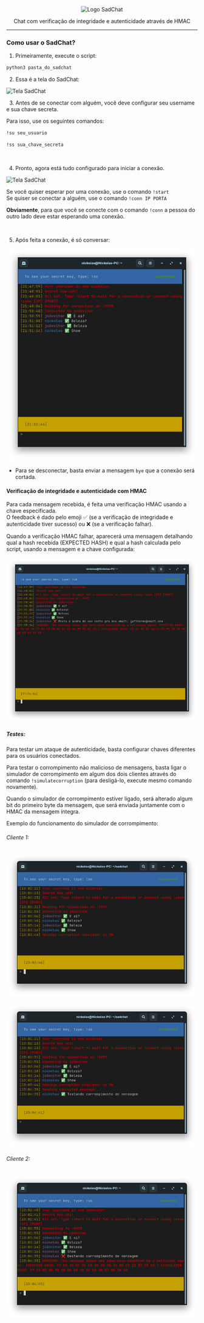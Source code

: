 <div align="center">

![Logo SadChat](https://raw.githubusercontent.com/nickolascarlos/sadchat/main/images/SADCHAT_LOGO.png)

Chat com verificação de integridade e autenticidade através de HMAC
</div>

---
### Como usar o SadChat?

1. Primeiramente, execute o script:
  
  ```bash
  python3 pasta_do_sadchat
  ```

 &nbsp;
2. Essa é a tela do SadChat:

![Tela SadChat](https://raw.githubusercontent.com/nickolascarlos/sadchat/main/images/tela_01.png)

&nbsp;
3. Antes de se conectar com alguém, você deve configurar seu username e sua chave secreta.
  
  Para isso, use os seguintes comandos:

  ```bash
  !su seu_usuario
  ```

  ```bash
  !ss sua_chave_secreta
  ```
&nbsp;

4. Pronto, agora está tudo configurado para iniciar a conexão.

  ![Tela SadChat](https://raw.githubusercontent.com/nickolascarlos/sadchat/main/images/tela_02.png)

  Se você quiser esperar por uma conexão, use o comando `!start`  
  Se quiser se conectar a alguém, use o comando `!conn IP PORTA`

  **Obviamente**, para que você se conecte com o comando `!conn` a pessoa do outro lado deve estar esperando uma conexão.
  
&nbsp;

5. Após feita a conexão, é só conversar:

  ![Tela SadChat](https://raw.githubusercontent.com/nickolascarlos/sadchat/main/images/tela_03.png)

  * Para se desconectar, basta enviar a mensagem `bye` que a conexão será cortada.

#### Verificação de integridade e autenticidade com HMAC

  Para cada mensagem recebida, é feita uma verificação HMAC usando a chave especificada.  
  O feedback é dado pelo emoji ✅ (se a verificação de integridade e autenticidade tiver sucesso) ou ❌ (se a verificação falhar).

  Quando a verificação HMAC falhar, aparecerá uma mensagem detalhando qual a hash recebida (EXPECTED HASH) e qual a hash calculada pelo script, usando a mensagem e a chave configurada:

  ![Tela SadChat](https://raw.githubusercontent.com/nickolascarlos/sadchat/main/images/tela_04.png)

##### Testes:

  Para testar um ataque de autenticidade, basta configurar chaves diferentes para os usuários conectados.

  Para testar o corrompimento não malicioso de mensagens, basta ligar o simulador de corrompimento em algum dos dois clientes através do comando `!simulatecorruption` (para desligá-lo, execute mesmo comando novamente).

  Quando o simulador de corrompimento estiver ligado, será alterado algum bit do primeiro byte da mensagem, que será enviada juntamente com o HMAC da mensagem íntegra.

  Exemplo do funcionamento do simulador de corrompimento:

  ###### Cliente 1:
  
  ![Tela SadChat](https://raw.githubusercontent.com/nickolascarlos/sadchat/main/images/tela_05.png)

  ![Tela SadChat](https://raw.githubusercontent.com/nickolascarlos/sadchat/main/images/tela_06.png)
  
  ###### Cliente 2:

  ![Tela SadChat](https://raw.githubusercontent.com/nickolascarlos/sadchat/main/images/tela_07.png)

